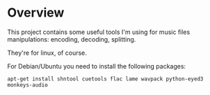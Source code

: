 Overview
========

This project contains some useful tools I'm using for music files manipulations: encoding, decoding, splitting.

They're for linux, of course.

For Debian/Ubuntu you need to install the following packages:

    apt-get install shntool cuetools flac lame wavpack python-eyed3 monkeys-audio
